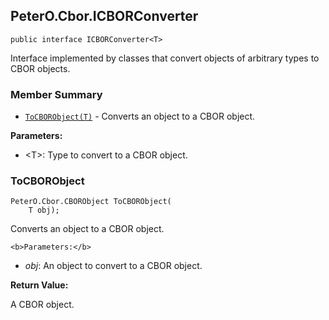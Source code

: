 ## PeterO.Cbor.ICBORConverter<T>

    public interface ICBORConverter<T>

 Interface implemented by classes that convert objects of arbitrary types to CBOR objects.

### Member Summary
* <code>[ToCBORObject(T)](#ToCBORObject_T)</code> - Converts an object to a CBOR object.

<b>Parameters:</b>

 * &lt;T&gt;: Type to convert to a CBOR object.

<a id="ToCBORObject_T"></a>
### ToCBORObject

    PeterO.Cbor.CBORObject ToCBORObject(
        T obj);

 Converts an object to a CBOR object.

    <b>Parameters:</b>

 * <i>obj</i>: An object to convert to a CBOR object.

<b>Return Value:</b>

A CBOR object.
